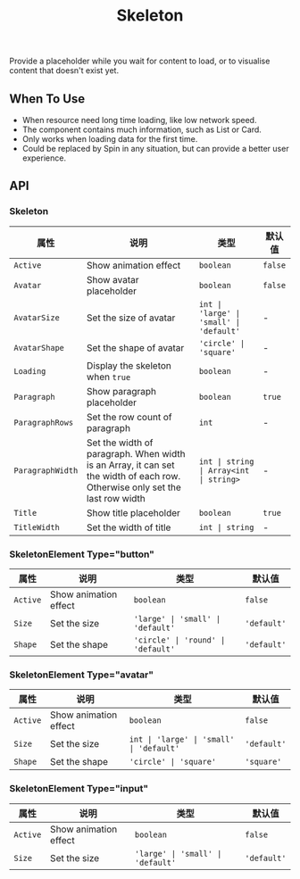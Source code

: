﻿---
category: Components
type: Feedback
title: Skeleton
cols: 1
cover: https://gw.alipayobjects.com/zos/alicdn/KpcciCJgv/Skeleton.svg
---

Provide a placeholder while you wait for content to load, or to visualise content that doesn't exist yet.

## When To Use

- When resource need long time loading, like low network speed.
- The component contains much information, such as List or Card.
- Only works when loading data for the first time.
- Could be replaced by Spin in any situation, but can provide a better user experience.

## API

### Skeleton

| 属性             | 说明                                                                       | 类型                                     | 默认值  |
| ---------------- | -------------------------------------------------------------------------- | ---------------------------------------- | ------- |
| `Active`         | Show animation effect                                                           | `boolean`                                | `false` |
| `Avatar`         | Show avatar placeholder                                                             | `boolean`                                | `false` |
| `AvatarSize`     | Set the size of avatar                                                    | `int \| 'large' \| 'small' \| 'default'` | -       |
| `AvatarShape`    | Set the shape of avatar                                                             | `'circle' \| 'square'`                   | -       |
| `Loading`        | Display the skeleton when `true`                           | `boolean`                                | -       |
| `Paragraph`      | Show paragraph placeholder                                                            | `boolean`                                | `true`  |
| `ParagraphRows`  | Set the row count of paragraph                                                        | `int`                                    | -       |
| `ParagraphWidth` | Set the width of paragraph. When width is an Array, it can set the width of each row. Otherwise only set the last row width | `int \| string \| Array<int \| string>`  | -       |
| `Title`          | Show title placeholder                                                       | `boolean`                                | `true`  |
| `TitleWidth`     | Set the width of title                                                   | `int \| string`                          | -       |


### SkeletonElement Type="button"

| 属性     | 说明             | 类型                               | 默认值      |
| -------- | ---------------- | ---------------------------------- | ----------- |
| `Active` | Show animation effect | `boolean`                          | `false`     |
| `Size`   | Set the size              | `'large' \| 'small' \| 'default'`  | `'default'` |
| `Shape`  | Set the shape               | `'circle' \| 'round' \| 'default'` | `'default'` |

### SkeletonElement Type="avatar"

| 属性     | 说明             | 类型                                     | 默认值      |
| -------- | ---------------- | ---------------------------------------- | ----------- |
| `Active` | Show animation effect | `boolean`                                | `false`     |
| `Size`   | Set the size             | `int \| 'large' \| 'small' \| 'default'` | `'default'` |
| `Shape`  | Set the shape              | `'circle' \| 'square'`                   | `'square'`  |

### SkeletonElement Type="input"

| 属性     | 说明             | 类型                              | 默认值      |
| -------- | ---------------- | --------------------------------- | ----------- |
| `Active` | Show animation effect | `boolean`                         | `false`     |
| `Size`   | Set the size                | `'large' \| 'small' \| 'default'` | `'default'` |